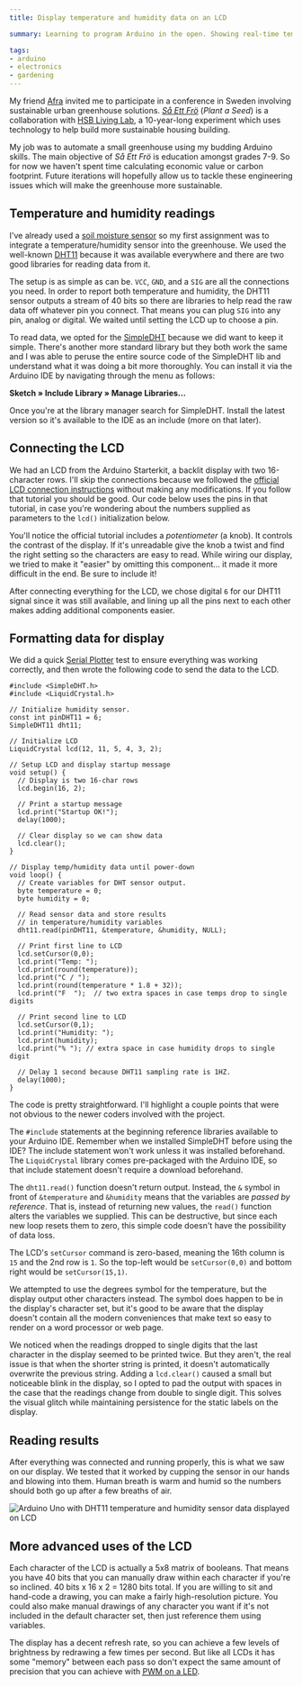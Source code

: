 ```yaml
---
title: Display temperature and humidity data on an LCD

summary: Learning to program Arduino in the open. Showing real-time temperature and humidity data on a liquid crystal display.

tags:
- arduino
- electronics
- gardening
---
```


My friend [Afra](http://afranoubarzadeh.se/) invited me to participate in a conference in Sweden involving sustainable urban greenhouse solutions. <em lang="sv">[Så Ett Frö](http://saettfro.com/vaxthus/)</em> (_Plant a Seed_) is a collaboration with [HSB Living Lab](https://www.hsb.se/hsblivinglab/), a 10-year-long experiment which uses technology to help build more sustainable housing building.

My job was to automate a small greenhouse using my budding Arduino skills. The main objective of <em lang="sv">Så Ett Frö</em> is education amongst grades 7-9. So for now we haven't spent time calculating economic value or carbon footprint. Future iterations will hopefully allow us to tackle these engineering issues which will make the greenhouse more sustainable.

## Temperature and humidity readings

I've already used a [soil moisture sensor](/blog/arduino-soil-moisture-sensor/) so my first assignment was to integrate a temperature/humidity sensor into the greenhouse. We used the well-known [DHT11](https://www.adafruit.com/product/386) because it was available everywhere and there are two good libraries for reading data from it.

The setup is as simple as can be. `VCC`, `GND`, and a `SIG` are all the connections you need. In order to report both temperature and humidity, the DHT11 sensor outputs a stream of 40 bits so there are libraries to help read the raw data off whatever pin you connect. That means you can plug `SIG` into any pin, analog or digital. We waited until setting the LCD up to choose a pin.

To read data, we opted for the [SimpleDHT](https://github.com/winlinvip/SimpleDHT) because we did want to keep it simple. There's another more standard library but they both work the same and I was able to peruse the entire source code of the SimpleDHT lib and understand what it was doing a bit more thoroughly. You can install it via the Arduino IDE by navigating through the menu as follows:

**Sketch &raquo; Include Library &raquo; Manage Libraries...**

Once you're at the library manager search for SimpleDHT. Install the latest version so it's available to the IDE as an include (more on that later).

## Connecting the LCD

We had an LCD from the Arduino Starterkit, a backlit display with two 16-character rows. I'll skip the connections because we followed the [official LCD connection instructions](https://www.arduino.cc/en/Tutorial/LiquidCrystalDisplay) without making any modifications. If you follow that tutorial you should be good. Our code below uses the pins in that tutorial, in case you're wondering about the numbers supplied as parameters to the `lcd()` initialization below.

You'll notice the official tutorial includes a _potentiometer_ (a knob). It controls the contrast of the display. If it's unreadable give the knob a twist and find the right setting so the characters are easy to read. While wiring our display, we tried to make it "easier" by omitting this component... it made it more difficult in the end. Be sure to include it!

After connecting everything for the LCD, we chose digital `6` for our DHT11 signal since it was still available, and lining up all the pins next to each other makes adding additional components easier.

## Formatting data for display

We did a quick [Serial Plotter](/blog/arduino-serial-plotter-debugging/) test to ensure everything was working correctly, and then wrote the following code to send the data to the LCD.

```clike
#include <SimpleDHT.h>
#include <LiquidCrystal.h>

// Initialize humidity sensor.
const int pinDHT11 = 6;
SimpleDHT11 dht11;

// Initialize LCD
LiquidCrystal lcd(12, 11, 5, 4, 3, 2);

// Setup LCD and display startup message
void setup() {
  // Display is two 16-char rows
  lcd.begin(16, 2);

  // Print a startup message
  lcd.print("Startup OK!");
  delay(1000);

  // Clear display so we can show data
  lcd.clear();
}

// Display temp/humidity data until power-down
void loop() {
  // Create variables for DHT sensor output.
  byte temperature = 0;
  byte humidity = 0;

  // Read sensor data and store results
  // in temperature/humidity variables
  dht11.read(pinDHT11, &temperature, &humidity, NULL);

  // Print first line to LCD
  lcd.setCursor(0,0); 
  lcd.print("Temp: ");
  lcd.print(round(temperature));
  lcd.print("C / ");
  lcd.print(round(temperature * 1.8 + 32));
  lcd.print("F  ");  // two extra spaces in case temps drop to single digits

  // Print second line to LCD
  lcd.setCursor(0,1);
  lcd.print("Humidity: ");
  lcd.print(humidity);
  lcd.print("% "); // extra space in case humidity drops to single digit

  // Delay 1 second because DHT11 sampling rate is 1HZ.
  delay(1000);
}
```

The code is pretty straightforward. I'll highlight a couple points that were not obvious to the newer coders involved with the project.

The `#include` statements at the beginning reference libraries available to your Arduino IDE. Remember when we installed SimpleDHT before using the IDE? The include statement won't work unless it was installed beforehand. The `LiquidCrystal` library comes pre-packaged with the Arduino IDE, so that include statement doesn't require a download beforehand.

The `dht11.read()` function doesn't return output. Instead, the `&` symbol in front of `&temperature` and `&humidity` means that the variables are _passed by reference_. That is, instead of returning new values, the `read()` function alters the variables we supplied. This can be destructive, but since each new loop resets them to zero, this simple code doesn't have the possibility of data loss.

The LCD's `setCursor` command is zero-based, meaning the 16th column is `15` and the 2nd row is `1`. So the top-left would be `setCursor(0,0)` and bottom right would be `setCursor(15,1)`.

We attempted to use the degrees symbol for the temperature, but the display output other characters instead. The symbol does happen to be in the display's character set, but it's good to be aware that the display doesn't contain all the modern conveniences that make text so easy to render on a word processor or web page.

We noticed when the readings dropped to single digits that the last character in the display seemed to be printed twice. But they aren't, the real issue is that when the shorter string is printed, it doesn't automatically overwrite the previous string. Adding a `lcd.clear()` caused a small but noticeable blink in the display, so I opted to pad the output with spaces in the case that the readings change from double to single digit. This solves the visual glitch while maintaining persistence for the static labels on the display.

## Reading results

After everything was connected and running properly, this is what we saw on our display. We tested that it worked by cupping the sensor in our hands and blowing into them. Human breath is warm and humid so the numbers should both go up after a few breaths of air.

<img src="{{ site.img-host }}/img/blog/arduino-dht11-lcd.jpg" alt="Arduino Uno with DHT11 temperature and humidity sensor data displayed on LCD">

## More advanced uses of the LCD

Each character of the LCD is actually a 5x8 matrix of booleans. That means you have 40 bits that you can manually draw within each character if you're so inclined. 40 bits x 16 x 2 = 1280 bits total. If you are willing to sit and hand-code a drawing, you can make a fairly high-resolution picture. You could also make manual drawings of any character you want if it's not included in the default character set, then just reference them using variables.

The display has a decent refresh rate, so you can achieve a few levels of brightness by redrawing a few times per second. But like all LCDs it has some "memory" between each pass so don't expect the same amount of precision that you can achieve with [<abbr title="pulse width modulation">PWM</abbr> on a LED](/blog/lilypad-arduino-light-sensor-pulse-width-modulation/#blinking-vs-fading-leds).
